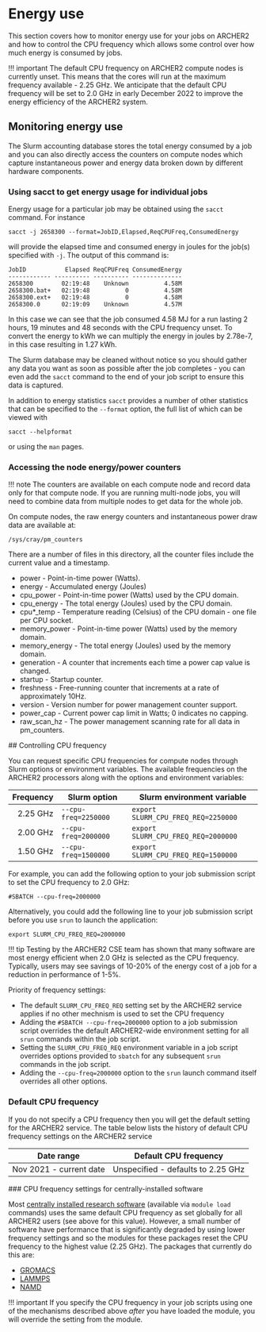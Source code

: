# Energy use

This section covers how to monitor energy use for your jobs on ARCHER2 and how to control the CPU frequency
which allows some control over how much energy is consumed by jobs.

!!! important
    The default CPU frequency on ARCHER2 compute nodes is currently unset. This means that the cores will
    run at the maximum frequency available - 2.25 GHz. We anticipate that the default CPU frequency will
    be set to 2.0 GHz in early December 2022 to improve the energy efficiency of the ARCHER2 system.

## Monitoring energy use

The Slurm accounting database stores the total energy consumed by a job and you can also directly access
the counters on compute nodes which capture instantaneous power and energy data broken down by different
hardware components.

### Using sacct to get energy usage for individual jobs

Energy usage for a particular job may be obtained using the `sacct` command. For instance

```
sacct -j 2658300 --format=JobID,Elapsed,ReqCPUFreq,ConsumedEnergy
```

will provide the elapsed time and consumed energy in joules for the job(s) specified with `-j`.
The output of this command is: 

```
JobID           Elapsed ReqCPUFreq ConsumedEnergy 
------------ ---------- ---------- -------------- 
2658300        02:19:48    Unknown          4.58M 
2658300.bat+   02:19:48          0          4.58M 
2658300.ext+   02:19:48          0          4.58M 
2658300.0      02:19:09    Unknown          4.57M 
```

In this case we can see that the job consumed 4.58 MJ for a run lasting 2 hours, 19 minutes and 48 seconds with
the CPU frequency unset. To convert the energy to kWh we can multiply the energy in joules by 2.78e-7, in this
case resulting in 1.27 kWh. 

The Slurm database may be cleaned without notice so you should gather any data you want as soon as possible after
the job completes - you can even add the `sacct` command to the end of your job script to ensure this data is
captured.

In addition to energy statistics `sacct` provides a number of other statistics that can be specified to the `--format`
option, the full list of which can be viewed with

```
sacct --helpformat
```

or using the `man` pages. 

### Accessing the node energy/power counters

!!! note
    The counters are available on each compute node and record data only for that compute node. If you are
    running multi-node jobs, you will need to combine data from multiple nodes to get data for the whole
    job. 

On compute nodes, the raw energy counters and instantaneous power draw data are available at:

```
/sys/cray/pm_counters
```

There are a number of files in this directory, all the counter files include the current value and a timestamp.

- power - Point-in-time power (Watts).
- energy - Accumulated energy (Joules)
- cpu_power - Point-in-time power (Watts) used by the CPU domain.
- cpu_energy - The total energy (Joules) used by the CPU domain.
- cpu*_temp - Temperature reading (Celsius) of the CPU domain - one file per CPU socket.
- memory_power - Point-in-time power (Watts) used by the memory domain.
- memory_energy - The total energy (Joules) used by the memory domain.
- generation - A counter that increments each time a power cap value is changed.
- startup - Startup counter.
- freshness - Free-running counter that increments at a rate of approximately 10Hz.
- version - Version number for power management counter support.
- power_cap - Current power cap limit in Watts; 0 indicates no capping.
- raw_scan_hz - The power management scanning rate for all data in pm_counters.

## Controlling CPU frequency

You can request specific CPU frequencies for compute nodes through Slurm options or environment variables.
The available frequencies on the ARCHER2 processors along with the options and environment variables:

| Frequency | Slurm option | Slurm environment variable |
|----------:|--------------|----------------------------|
| 2.25 GHz  | `--cpu-freq=2250000` | `export SLURM_CPU_FREQ_REQ=2250000` |
| 2.00 GHz  | `--cpu-freq=2000000` | `export SLURM_CPU_FREQ_REQ=2000000` |
| 1.50 GHz  | `--cpu-freq=1500000` | `export SLURM_CPU_FREQ_REQ=1500000` |

For example, you can add the following option to your job submission script to set the CPU frequency
to 2.0 GHz:

```
#SBATCH --cpu-freq=2000000
```

Alternatively, you could add the following line to your job submission script before you use `srun`
to launch the application:

```
export SLURM_CPU_FREQ_REQ=2000000
```

!!! tip
    Testing by the ARCHER2 CSE team has shown that many software are most energy efficient when 2.0 GHz 
    is selected as the CPU frequency. Typically, users may see savings of 10-20% of the energy cost of
    a job for a reduction in performance of 1-5%.

Priority of frequency settings:

- The default `SLURM_CPU_FREQ_REQ` setting set by the ARCHER2 service applies if no other mechnism 
  is used to set the CPU frequency
- Adding the `#SBATCH --cpu-freq=2000000` option to a job submission script overrides the default
  ARCHER2-wide environment setting for all `srun` commands within the job script.
- Setting the `SLURM_CPU_FREQ_REQ` environment variable in a job script overrides options provided
  to `sbatch` for any subsequent `srun` commands in the job script.
- Adding the `--cpu-freq=2000000` option to the `srun` launch command itself overrides all other
  options.

### Default CPU frequency

If you do not specify a CPU frequency then you will get the default setting for the ARCHER2 service.
The table below lists the history of default CPU frequency settings on the ARCHER2 service

| Date range | Default CPU frequency |
|------------|-----------------------|
| Nov 2021 - current date | Unspecified - defaults to 2.25 GHz |  

### CPU frequency settings for centrally-installed software

Most [centrally installed research software](../research-software/) (available via `module load`
commands) uses the same default CPU frequency as set globally for all ARCHER2 users (see above
for this value). However, a small number of software have performance that is significantly 
degraded by using lower frequency settings and so the modules for these packages reset the 
CPU frequency to the highest value (2.25 GHz). The packages that currently do this are:

- [GROMACS](../research-software/gromacs.md)
- [LAMMPS](../research-software/lammps.md)
- [NAMD](../research-software/namd.md)

!!! important
    If you specify the CPU frequency in your job scripts using one of the mechanisms described
    above *after* you have loaded the module, you will override the setting from the module.



